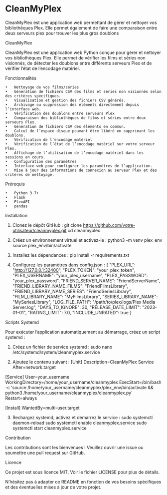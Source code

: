 # CleanMyPlex
CleanMyPlex est une application web permettant de gérer et nettoyer vos bibliothèques Plex. Elle permet également de faire une comparaison entre deux serveurs plex pour trouver les plus gros doublons

  CleanMyPlex

CleanMyPlex est une application web Python conçue pour gérer et nettoyer vos bibliothèques Plex. Elle permet de vérifier les films et séries non visionnés, de détecter les doublons entre différents serveurs Plex et de vérifier l’état de l’encodage matériel.

Fonctionnalités

	•	Nettoyage de vos films/séries
	•	Génération de fichiers CSV des films et séries non visionnés selon des critères spécifiques.
	•	Visualisation et gestion des fichiers CSV générés.
	•	Archivage ou suppression des éléments directement depuis l’interface web.
	•	Vérification des doublons entre serveurs Plex
	•	Comparaison des bibliothèques de films et séries entre deux serveurs Plex.
	•	Génération de fichiers CSV des éléments en commun.
	•	Calcul de l’espace disque pouvant être libéré en supprimant les doublons.
	•	Vérification de l’encodage matériel
	•	Vérification de l’état de l’encodage matériel sur votre serveur Plex.
	•	Affichage de l’utilisation de l’encodage matériel dans les sessions en cours.
	•	Configuration des paramètres
	•	Interface web pour configurer les paramètres de l’application.
	•	Mise à jour des informations de connexion au serveur Plex et des critères de nettoyage.

Prérequis

	•	Python 3.7+
	•	Flask
	•	PlexAPI
	•	pandas

Installation

1.	Clonez le dépôt GitHub :
   git clone https://github.com/votre-utilisateur/cleanmyplex.git
   cd cleanmyplex

2.	Créez un environnement virtuel et activez-le :
   python3 -m venv plex_env
   source plex_env/bin/activate

3.	Installez les dépendances :
   pip install -r requirements.txt

4.	Configurez les paramètres dans config.json :
   {
    "PLEX_URL": "http://127.0.0.1:32400",
    "PLEX_TOKEN": "your_plex_token",
    "PLEX_USERNAME": "your_plex_username",
    "PLEX_PASSWORD": "your_plex_password",
    "FRIEND_SERVER_NAME": "FriendServerName",
    "FRIEND_LIBRARY_NAME_FILMS": "FriendFilmsLibrary",
    "FRIEND_LIBRARY_NAME_SERIES": "FriendSeriesLibrary",
    "FILM_LIBRARY_NAME": "MyFilmsLibrary",
    "SERIES_LIBRARY_NAME": "MySeriesLibrary",
    "LOG_FILE_PATH": "/path/to/plex/logs/Plex Media Server.log",
    "DAYS_TO_IGNORE": 30,
    "RELEASE_DATE_LIMIT": "2023-01-01",
    "RATING_LIMIT": 7.0,
    "INCLUDE_UNRATED": true
   }

Scripts Systemd

Pour exécuter l’application automatiquement au démarrage, créez un script systemd :

1.	Créez un fichier de service systemd :
   sudo nano /etc/systemd/system/cleanmyplex.service

2.	Ajoutez le contenu suivant :
   [Unit]
   Description=CleanMyPlex Service
   After=network.target

   [Service]
   User=your_username
   WorkingDirectory=/home/your_username/cleanmyplex
   ExecStart=/bin/bash -c 'source /home/your_username/cleanmyplex/plex_env/bin/activate && python3 /home/your_username/cleanmyplex/cleanmyplex.py'
   Restart=always

   [Install]
   WantedBy=multi-user.target

3.	Rechargez systemd, activez et démarrez le service :
   sudo systemctl daemon-reload
   sudo systemctl enable cleanmyplex.service
   sudo systemctl start cleanmyplex.service


   Contribution

Les contributions sont les bienvenues ! Veuillez ouvrir une issue ou soumettre une pull request sur GitHub.

Licence

Ce projet est sous licence MIT. Voir le fichier LICENSE pour plus de détails.

N’hésitez pas à adapter ce README en fonction de vos besoins spécifiques et des éventuelles mises à jour de votre projet.
